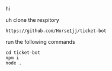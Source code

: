 hi 

uh clone the respitory 

```
https://github.com/Horse1jj/ticket-bot
``` 

run the following commands

```
cd ticket-bot
npm i 
node .
```